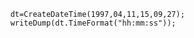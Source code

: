 ```luceescript+trycf
	dt=CreateDateTime(1997,04,11,15,09,27);
	writeDump(dt.TimeFormat("hh:mm:ss"));
```
